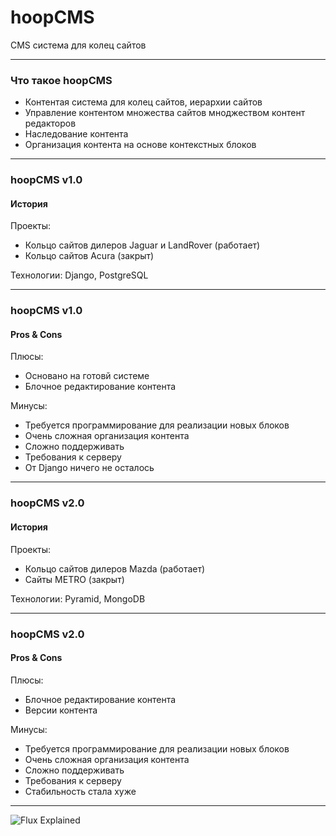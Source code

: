 # hoopCMS

CMS система для колец сайтов

---

### Что такое hoopCMS 

- Контентая система для колец сайтов, иерархии сайтов
- Управление контентом множества сайтов мноджеством контент редакторов
- Наследование контента 
- Организация контента на основе контекстных блоков 

---

### hoopCMS v1.0
#### История

Проекты:
- Кольцо сайтов дилеров Jaguar и LandRover (работает)
- Кольцо сайтов Acura (закрыт)

Технологии: Django, PostgreSQL

---

### hoopCMS v1.0
#### Pros & Cons

Плюсы:
- Основано на готовй системе
- Блочное редактирование контента

Минусы:
- Требуется программирование для реализации новых блоков
- Очень сложная организация контента
- Сложно поддерживать
- Требования к серверу
- От Django ничего не осталось

---

### hoopCMS v2.0
#### История

Проекты:
- Кольцо сайтов дилеров Mazda (работает)
- Сайты METRO (закрыт)

Технологии: Pyramid, MongoDB

---

### hoopCMS v2.0
#### Pros & Cons

Плюсы:
- Блочное редактирование контента
- Версии контента

Минусы:
- Требуется программирование для реализации новых блоков
- Очень сложная организация контента
- Сложно поддерживать
- Требования к серверу
- Стабильность стала хуже

---

![Flux Explained](https://facebook.github.io/flux/img/flux-simple-f8-diagram-explained-1300w.png)

